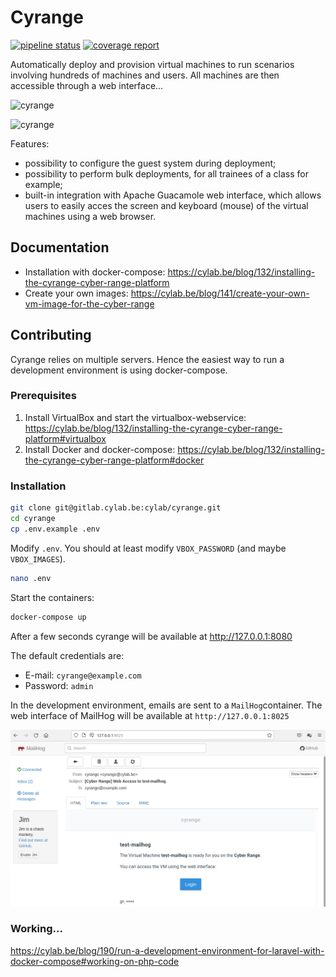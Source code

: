 # Cyrange

[![pipeline status](https://gitlab.cylab.be/cylab/cyber-range-manager/badges/master/pipeline.svg)](https://gitlab.cylab.be/cylab/cyber-range-manager/-/commits/master)
[![coverage report](https://gitlab.cylab.be/cylab/cyber-range-manager/badges/master/coverage.svg)](https://gitlab.cylab.be/cylab/cyber-range-manager/-/commits/master)

Automatically deploy and provision virtual machines to run scenarios involving hundreds of machines and users. All machines are then accessible through a web interface...

![cyrange](https://cylab.be/storage/blog/132/files/i2sYZYWCyzhUhguOPyOLvzgSqt1X107ihKFqcLcD.png)



![cyrange](https://cylab.be/storage/blog/132/files/0x1uIh15HOCBeeT2JbEZ23avjhMxQGmka1F7lHzv.png)



Features:

- possibility to configure the guest system during deployment;
- possibility to perform bulk deployments, for all trainees of a class for example;
- built-in integration with Apache Guacamole web interface, which allows users to easily acces the screen and keyboard (mouse) of the virtual machines using a web browser.

## Documentation

* Installation with docker-compose: https://cylab.be/blog/132/installing-the-cyrange-cyber-range-platform
* Create your own images: https://cylab.be/blog/141/create-your-own-vm-image-for-the-cyber-range


## Contributing

Cyrange relies on multiple servers. Hence the easiest way to run a development environment is using docker-compose.

### Prerequisites

1. Install VirtualBox and start the virtualbox-webservice: https://cylab.be/blog/132/installing-the-cyrange-cyber-range-platform#virtualbox
2. Install Docker and docker-compose: https://cylab.be/blog/132/installing-the-cyrange-cyber-range-platform#docker

### Installation

```bash
git clone git@gitlab.cylab.be:cylab/cyrange.git
cd cyrange
cp .env.example .env
```

Modify ```.env```. You should at least modify ```VBOX_PASSWORD``` (and maybe ```VBOX_IMAGES```).

```bash
nano .env
```

Start the containers:

```bash
docker-compose up
```

After a few seconds cyrange will be available at http://127.0.0.1:8080

The default credentials are:

* E-mail: ```cyrange@example.com```
* Password: ```admin```

In the development environment, emails are sent to a ```MailHog```container. The web interface of MailHog will be available at ```http://127.0.0.1:8025```

![mailhog](documentation/mailhog.png)

### Working...

https://cylab.be/blog/190/run-a-development-environment-for-laravel-with-docker-compose#working-on-php-code
